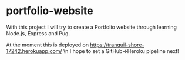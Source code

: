 # portfolio-website
With this project I will try to create a Portfolio website through learning Node.js, Express and Pug.

At the moment this is deployed on https://tranquil-shore-17242.herokuapp.com/ \n
I hope to set a GitHub->Heroku pipeline next!
